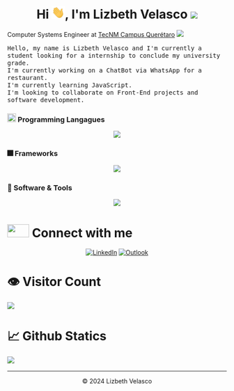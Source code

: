 <h1 align="center">Hi <img src="https://raw.githubusercontent.com/ABSphreak/ABSphreak/master/gifs/Hi.gif" width="30px">, I'm Lizbeth Velasco <img src="https://media.giphy.com/media/mGcNjsfWAjY5AEZNw6/giphy.gif" width="50"></h1>
<p>Computer Systems Engineer at <a href="https://queretaro.tecnm.mx/">TecNM Campus Querétaro</a> <img src="https://media.giphy.com/media/fYSnHlufseco8Fh93Z/giphy.gif" width="20" ></p>

<samp>Hello, my name is Lizbeth Velasco and I'm currently a student looking for a internship to conclude my university grade.</samp>
<br>
<samp>I'm currently working on a ChatBot via WhatsApp for a restaurant.</samp>
<br>
<samp>I'm currently learning JavaScript.</samp>
<br>
<samp>I'm looking to collaborate on Front-End projects and software development.</samp>

<h3><img src="https://media2.giphy.com/media/QssGEmpkyEOhBCb7e1/giphy.gif?cid=ecf05e47a0n3gi1bfqntqmob8g9aid1oyj2wr3ds3mg700bl&rid=giphy.gif" width="20px" height="20px"> Programming Langagues
</h3>


<p align="center">
  <a href="https://skillicons.dev">
    <img src="https://skillicons.dev/icons?i=cpp,css,html,java,js,kotlin,php,py&perline=4"/>
  </a>
</p>

<h3>🎆 Frameworks</h3>

<p align="center">
  <a href="https://skillicons.dev">
    <img src="https://skillicons.dev/icons?i=bootstrap,spring&perline=4"/>
  </a>
</p>

<h3>🔧 Software & Tools</h3>

<p align="center">
  <a href="https://skillicons.dev">
    <img src="https://skillicons.dev/icons?i=git,androidstudio,aws,bash,blender,docker,eclipse,figma,mysql,postman,powershell,visualstudio,vscode&perline=4"/>
  </a>
</p>

<h1><img src='https://raw.githubusercontent.com/ShahriarShafin/ShahriarShafin/main/Assets/handshake.gif' width="50px" height="30px"> Connect with me</h1>
<p align="center">
  <a href="https://www.linkedin.com/in/lizbelasco/"><img alt="LinkedIn" src="https://img.shields.io/badge/LinkedIn-Lizbeth%20Velasco-blue?style=for-the-badge&logo=linkedin"></a>
  <a href="mailto:lizbelasco@outlook.com"><img alt="Outlook" src="https://img.shields.io/badge/Outlook-lizbelasco@outlook.com-blue?style=for-the-badge&logo=microsoftoutlook"></a>
</p>
<h1>👁️ Visitor Count</h1>
<img src="https://profile-counter.glitch.me/{lizbelasco}/count.svg"/>
<h1>📈 Github Statics</h1>
<img src="https://github-readme-stats.vercel.app/api/top-langs/?username=lizbelasco&theme=panda&hide_progress=true&bg_color=0D1117&hide_border=true&count_private=true"/>
<hr>
<p align="center">© 2024 Lizbeth Velasco</p>
